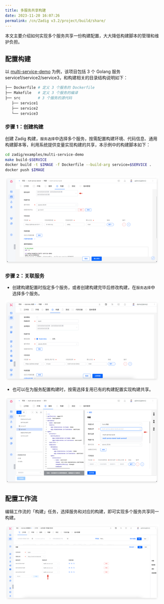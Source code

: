 ```yaml
---
title: 多服务共享构建
date: 2023-11-20 16:07:26
permalink: /cn/Zadig v3.2/project/build/share/
---
```


本文主要介绍如何实现多个服务共享一份构建配置，大大降低构建脚本的管理和维护负担。

## 配置构建

以 [multi-service-demo](https://github.com/koderover/zadig/tree/main/examples/multi-service-demo) 为例，该项目包括 3 个 Golang 服务 service1/service2/service3，和构建相关的目录结构说明如下：

``` bash
├── Dockerfile # 定义 3 个服务的 Dockerfile
├── Makefile   # 定义 3 个服务的编译
├── src        # 3 个服务的源代码
   ├── service1
   ├── service2
   └── service3
```

### 步骤 1：创建构建
创建 Zadig 构建，`服务选择`中选择多个服务，按需配置构建环境、代码信息、通用构建脚本等，利用系统提供变量实现构建的共享，本示例中的构建脚本如下：

```bash
cd zadig/examples/multi-service-demo
make build-$SERVICE
docker build -t $IMAGE -f Dockerfile --build-arg service=$SERVICE .
docker push $IMAGE
```

![共享构建](../../../_images/share_build_config.png)

### 步骤 2：关联服务

- 创建构建配置时指定多个服务，或者创建构建完毕后修改构建，在`服务选择`中选择多个服务。

![使用共享构建](../../../_images/how_to_use_share_build_config_220.png)

- 也可以在为服务配置构建时，按需选择复用已有的构建配置实现构建共享。

![新建服务时复用已有构建](../../../_images/share_build_when_create_service.png)


## 配置工作流

编辑工作流的「构建」任务，选择服务和对应的构建，即可实现多个服务共享同一构建。

![配置工作流](../../../_images/share_build_workflow_config.png)